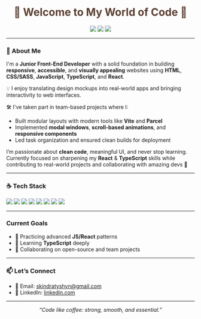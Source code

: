 <h1 align="center" style="color:#5c4033;">🤎 Welcome to My World of Code 🤍</h1>

<p align="center">
  <img src="https://img.shields.io/badge/Frontend-Junior%20Developer-b3906f?style=for-the-badge&logo=coffee&logoColor=white" />
  <img src="https://img.shields.io/badge/Loves-Clean%20UI-bca49b?style=for-the-badge&logo=palette&logoColor=white" />
  <img src="https://img.shields.io/badge/Code_with-Passion-cdb6aa?style=for-the-badge&logo=heart&logoColor=white" />
</p>

---

### 💼 About Me

I'm a **Junior Front-End Developer** with a solid foundation in building **responsive**, **accessible**, and **visually appealing** websites using **HTML**, **CSS/SASS**, **JavaScript**, **TypeScript**, and **React**.

💡 I enjoy translating design mockups into real-world apps and bringing interactivity to web interfaces.

🛠️ I've taken part in team-based projects where I:
- Built modular layouts with modern tools like **Vite** and **Parcel**
- Implemented **modal windows**, **scroll-based animations**, and **responsive components**
- Led task organization and ensured clean builds for deployment

I’m passionate about **clean code**, meaningful UI, and never stop learning. Currently focused on sharpening my **React** & **TypeScript** skills while contributing to real-world projects and collaborating with amazing devs 🚀

---

### ☕ Tech Stack

<p align="left">
  <img src="https://img.shields.io/badge/HTML5-E2725B?style=for-the-badge&logo=html5&logoColor=white" />
  <img src="https://img.shields.io/badge/CSS3-CEB898?style=for-the-badge&logo=css3&logoColor=white" />
  <img src="https://img.shields.io/badge/SASS-C69C6D?style=for-the-badge&logo=sass&logoColor=white" />
  <img src="https://img.shields.io/badge/JavaScript-F5DEB3?style=for-the-badge&logo=javascript&logoColor=black" />
  <img src="https://img.shields.io/badge/TypeScript-BFA6A0?style=for-the-badge&logo=typescript&logoColor=white" />
  <img src="https://img.shields.io/badge/React-8B6C42?style=for-the-badge&logo=react&logoColor=61DAFB" />
  <img src="https://img.shields.io/badge/Git-A47551?style=for-the-badge&logo=git&logoColor=white" />
  <img src="https://img.shields.io/badge/Parcel-CABAA9?style=for-the-badge&logo=parcel&logoColor=white" />
</p>

---

###  Current Goals
- 🔁 Practicing advanced **JS/React** patterns
- 🧠 Learning **TypeScript** deeply
- 🤝 Collaborating on open-source and team projects

---

### 📫 Let’s Connect

- 📧 Email: skindratyshyn@gmail.com
- 💼 LinkedIn: [linkedin.com](www.linkedin.com/in/sofia-kindratyshyn-2378731a9)

---

<p align="center"><i>“Code like coffee: strong, smooth, and essential.”</i></p>
